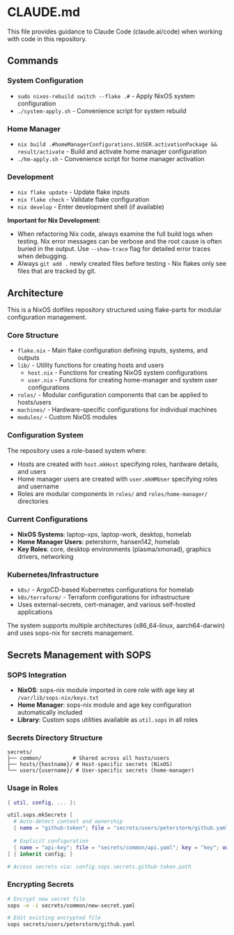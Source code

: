 # CLAUDE.md

This file provides guidance to Claude Code (claude.ai/code) when working with code in this repository.

## Commands

### System Configuration
- `sudo nixos-rebuild switch --flake .#` - Apply NixOS system configuration
- `./system-apply.sh` - Convenience script for system rebuild

### Home Manager
- `nix build .#homeManagerConfigurations.$USER.activationPackage && result/activate` - Build and activate home manager configuration
- `./hm-apply.sh` - Convenience script for home manager activation

### Development
- `nix flake update` - Update flake inputs
- `nix flake check` - Validate flake configuration
- `nix develop` - Enter development shell (if available)

**Important for Nix Development**:
- When refactoring Nix code, always examine the full build logs when testing. Nix error messages can be verbose and the root cause is often buried in the output. Use `--show-trace` flag for detailed error traces when debugging.
- Always `git add .` newly created files before testing - Nix flakes only see files that are tracked by git.

## Architecture

This is a NixOS dotfiles repository structured using flake-parts for modular configuration management.

### Core Structure
- `flake.nix` - Main flake configuration defining inputs, systems, and outputs
- `lib/` - Utility functions for creating hosts and users
  - `host.nix` - Functions for creating NixOS system configurations
  - `user.nix` - Functions for creating home-manager and system user configurations
- `roles/` - Modular configuration components that can be applied to hosts/users
- `machines/` - Hardware-specific configurations for individual machines
- `modules/` - Custom NixOS modules

### Configuration System
The repository uses a role-based system where:
- Hosts are created with `host.mkHost` specifying roles, hardware details, and users
- Home manager users are created with `user.mkHMUser` specifying roles and username
- Roles are modular components in `roles/` and `roles/home-manager/` directories

### Current Configurations
- **NixOS Systems**: laptop-xps, laptop-work, desktop, homelab
- **Home Manager Users**: peterstorm, hansen142, homelab
- **Key Roles**: core, desktop environments (plasma/xmonad), graphics drivers, networking

### Kubernetes/Infrastructure
- `k8s/` - ArgoCD-based Kubernetes configurations for homelab
- `k8s/terraform/` - Terraform configurations for infrastructure
- Uses external-secrets, cert-manager, and various self-hosted applications

The system supports multiple architectures (x86_64-linux, aarch64-darwin) and uses sops-nix for secrets management.

## Secrets Management with SOPS

### SOPS Integration
- **NixOS**: sops-nix module imported in core role with age key at `/var/lib/sops-nix/keys.txt`
- **Home Manager**: sops-nix module and age key configuration automatically included
- **Library**: Custom sops utilities available as `util.sops` in all roles

### Secrets Directory Structure
```
secrets/
├── common/          # Shared across all hosts/users
├── hosts/{hostname}/ # Host-specific secrets (NixOS)
└── users/{username}/ # User-specific secrets (home-manager)
```

### Usage in Roles
```nix
{ util, config, ... }:

util.sops.mkSecrets [
  # Auto-detect context and ownership
  { name = "github-token"; file = "secrets/users/peterstorm/github.yaml"; key = "token"; }
  
  # Explicit configuration
  { name = "api-key"; file = "secrets/common/api.yaml"; key = "key"; owner = "nginx"; mode = "0440"; }
] { inherit config; }

# Access secrets via: config.sops.secrets.github-token.path
```

### Encrypting Secrets
```bash
# Encrypt new secret file
sops -e -i secrets/common/new-secret.yaml

# Edit existing encrypted file  
sops secrets/users/peterstorm/github.yaml
```
